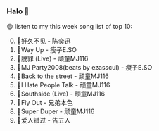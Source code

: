 

### Halo 👋

😄 listen to my this week song list of top 10:

0. 🌈好久不见 - 陈奕迅
1. 🌈Way Up - 瘦子E.SO
2. 🌈脱罪 (Live) - 顽童MJ116
3. 🌈MJ Party2008(beats by ezasscul) - 瘦子E.SO
4. 🌈Back to the street - 顽童MJ116
5. 🌈I Hate People Talk - 顽童MJ116
6. 🌈Southside (Live) - 顽童MJ116
7. 🌈Fly Out - 兄弟本色
8. 🌈Super Duper - 顽童MJ116
9. 🌈爱人错过 - 告五人

